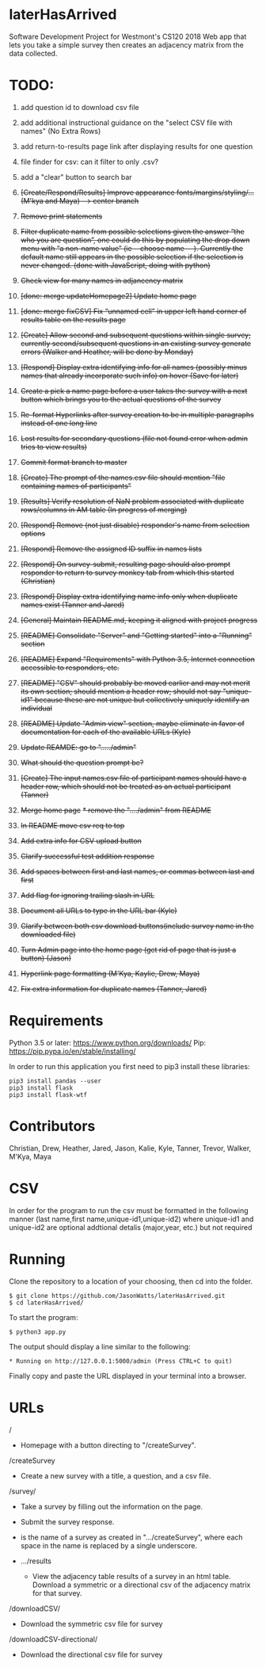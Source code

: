 # laterHasArrived
Software Development Project for Westmont's CS120 2018
Web app that lets you take a simple survey then creates an adjacency matrix from the data collected.

# TODO:

1. add question id to download csv file
1. add additional instructional guidance on the "select CSV file with names" (No Extra Rows)
1. add return-to-results page link after displaying results for one question
1. file finder for csv: can it filter to only .csv?
1. add a "clear" button to search bar

1. ~~[Create/Respond/Results] Improve appearance fonts/margins/styling/... (M'kya and Maya) --> center branch~~

1. ~~Remove print statements~~

1. ~~Filter duplicate name from possible selections given the answer “the who you are question”, one could do this by populating the drop down menu with “a non-name value” (ie --choose name---). Currently the default name still appears in the possible selection if the selection is never changed. (done with JavaScript, doing with python)~~ 

1. ~~Check view for many names in adjancency matrix~~

1. ~~[done: merge updateHomepage2] Update home page~~

1. ~~[done: merge fixCSV] Fix “unnamed cell” in upper left hand corner of results table on the results page~~

1. ~~[Create] Allow second and subsequent questions within single survey;
currently second/subsequent questions in an existing survey generate errors (Walker and Heather, will be done by Monday)~~


1. ~~[Respond] Display extra identifying info for all names
(possibly minus names that already incorporate such info) on hover (Save for later)~~

1. ~~Create a pick a name page before a user takes the survey with a next button which brings you to the actual questions of the survey~~

1. ~~Re-format Hyperlinks after survey creation to be in multiple paragraphs instead of one long line~~

1. ~~Lost results for secondary questions (file not found error when admin tries to view results)~~

1. ~~Commit format branch to master~~


1. ~~[Create] The prompt of the names.csv file should mention "file containing names of participants"~~
1. ~~[Results] Verify resolution of NaN problem associated with duplicate rows/columns in AM table (In progress of merging)~~
1. ~~[Respond] Remove (not just disable) responder's name from selection options~~
1. ~~[Respond] Remove the assigned ID suffix in names lists~~
1. ~~[Respond] On survey-submit, resulting page should also prompt responder
to return to survey monkey tab from which this started (Christian)~~
1. ~~[Respond] Display extra identifying name info only when duplicate names exist (Tanner and Jared)~~
1. ~~[General] Maintain README.md, keeping it aligned with project progress~~
1. ~~[README] Consolidate "Server" and "Getting started" into a "Running" section~~
1. ~~[README] Expand "Requirements" with Python 3.5, Internet connection accessible to responders, etc.~~
1. ~~[README] "CSV" should probably be moved earlier and may not merit its own section;
should mention a header row; should not say "unique-id1" because these are not unique
but collectively uniquely identify an individual~~
1. ~~[README] Update "Admin view" section, maybe eliminate in favor of documentation
for each of the available URLs (Kyle)~~
1. ~~Update REAMDE: go to "...../admin"~~
1. ~~What should the question prompt be?~~
1. ~~[Create] The input names.csv file of participant names should have a header row, which should not be treated as an actual participant (Tanner)~~
1. ~~Merge home page~~
   ~~* remove the "..../admin" from README~~
1. ~~In README move csv req to top~~
1. ~~Add extra info for CSV upload button~~
1. ~~Clarify successful test addition response~~
1. ~~Add spaces between first and last names, or commas between last and first~~
1. ~~Add flag for ignoring trailing slash in URL~~
1. ~~Document all URLs to type in the URL bar (Kyle)~~
1. ~~Clarify between both csv download buttons(include survey name in the downloaded file)~~
1. ~~Turn Admin page into the home page (get rid of page that is just a button) (Jason)~~
1. ~~Hyperlink page formatting (M'Kya, Kaylie, Drew, Maya)~~
1. ~~Fix extra information for duplicate names (Tanner, Jared)~~




# Requirements
Python 3.5 or later: https://www.python.org/downloads/
Pip: https://pip.pypa.io/en/stable/installing/

In order to run this application you first need to pip3 install these libraries:

```
pip3 install pandas --user
pip3 install flask
pip3 install flask-wtf
```

# Contributors
Christian,
Drew,
Heather,
Jared,
Jason,
Kalie,
Kyle,
Tanner,
Trevor,
Walker,
M'Kya,
Maya

# CSV

In order for the program to run the csv must be formatted in the following manner (last name,first name,unique-id1,unique-id2) where unique-id1 and unique-id2 are optional addtional detalis (major,year, etc.) but not required 


# Running
Clone the repository to a location of your choosing, then cd into the folder.
```
$ git clone https://github.com/JasonWatts/laterHasArrived.git
$ cd laterHasArrived/
```
To start the program:
```
$ python3 app.py
```
The output should display a line similar to the following:
```
* Running on http://127.0.0.1:5000/admin (Press CTRL+C to quit)
```
Finally copy and paste the URL displayed in your terminal into a browser.


# URLs

<Host address>

/

  * Homepage with a button directing to "/createSurvey".

/createSurvey

  * Create a new survey with a title, a question, and a csv file.
  
/survey/<name>
  
  * Take a survey by filling out the information on the page. 
  * Submit the survey response. 
  * <name> is the name of a survey as created in ".../createSurvey", where each space in the name is replaced by a single underscore. 
  
  * .../results
    * View the adjacency table results of a survey in an html table. Download a symmetric or a directional csv of the adjacency matrix for that survey.

/downloadCSV/<name>
  
  * Download the symmetric csv file for survey <name>

/downloadCSV-directional/<name>

  * Download the directional csv file for survey <name>

